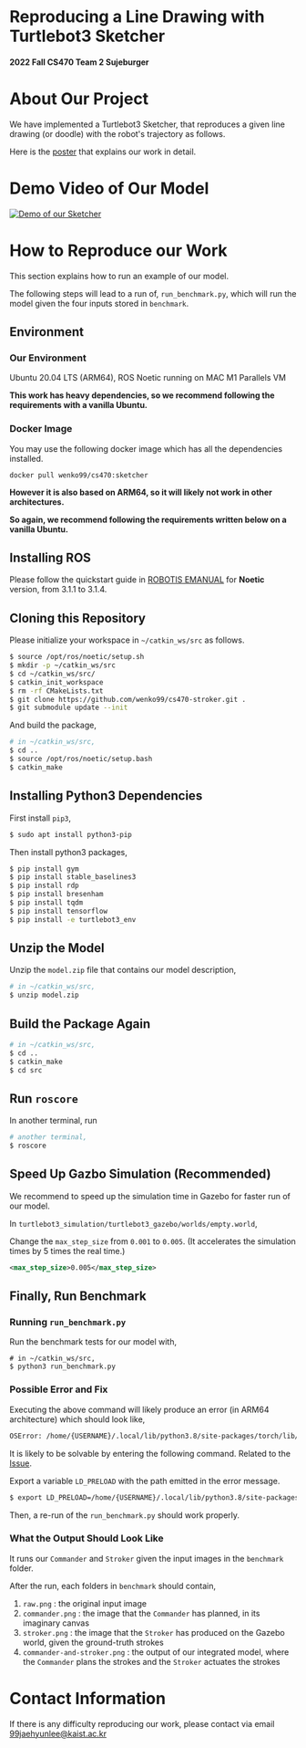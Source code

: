 # Reproducing a Line Drawing with Turtlebot3 Sketcher
#### 2022 Fall CS470 Team 2 Sujeburger

# About Our Project

We have implemented a Turtlebot3 Sketcher, that reproduces a given line drawing (or doodle) with the robot's trajectory as follows.

Here is the [poster](poster.pdf) that explains our work in detail.

# Demo Video of Our Model

[![Demo of our Sketcher](http://img.youtube.com/vi/1Hjz8KOL0RE/0.jpg)](https://youtu.be/1Hjz8KOL0RE)

# How to Reproduce our Work

This section explains how to run an example of our model.

The following steps will lead to a run of, `run_benchmark.py`, which will run the model given the four inputs stored in `benchmark`.

## Environment

### Our Environment

Ubuntu 20.04 LTS (ARM64), ROS Noetic running on MAC M1 Parallels VM

**This work has heavy dependencies, so we recommend following the requirements with a vanilla Ubuntu.**

### Docker Image

You may use the following docker image which has all the dependencies installed.

```
docker pull wenko99/cs470:sketcher
```

**However it is also based on ARM64, so it will likely not work in other architectures.**

**So again, we recommend following the requirements written below on a vanilla Ubuntu.**

## Installing ROS

Please follow the quickstart guide in [ROBOTIS EMANUAL](https://emanual.robotis.com/docs/en/platform/turtlebot3/quick-start/) for **Noetic** version, from 3.1.1 to 3.1.4.

## Cloning this Repository

Please initialize your workspace in `~/catkin_ws/src` as follows.

```bash
$ source /opt/ros/noetic/setup.sh
$ mkdir -p ~/catkin_ws/src
$ cd ~/catkin_ws/src/
$ catkin_init_workspace
$ rm -rf CMakeLists.txt
$ git clone https://github.com/wenko99/cs470-stroker.git .
$ git submodule update --init
```

And build the package,

```bash
# in ~/catkin_ws/src,
$ cd ..
$ source /opt/ros/noetic/setup.bash
$ catkin_make
```

## Installing Python3 Dependencies

First install `pip3`,

```bash
$ sudo apt install python3-pip
```

Then install python3 packages,

```bash
$ pip install gym
$ pip install stable_baselines3
$ pip install rdp
$ pip install bresenham
$ pip install tqdm
$ pip install tensorflow
$ pip install -e turtlebot3_env 
```

## Unzip the Model

Unzip the `model.zip` file that contains our model description,

```bash
# in ~/catkin_ws/src,
$ unzip model.zip
```

## Build the Package Again

```bash
# in ~/catkin_ws/src,
$ cd ..
$ catkin_make
$ cd src
```

## Run `roscore`

In another terminal, run

```bash
# another terminal,
$ roscore
```

## Speed Up Gazbo Simulation (Recommended)

We recommend to speed up the simulation time in Gazebo for faster run of our model.

In `turtlebot3_simulation/turtlebot3_gazebo/worlds/empty.world`,

Change the `max_step_size` from `0.001` to `0.005`. (It accelerates the simulation times by 5 times the real time.)

```xml
<max_step_size>0.005</max_step_size>
```

## Finally, Run Benchmark

### Running `run_benchmark.py`

Run the benchmark tests for our model with,

```console
# in ~/catkin_ws/src,
$ python3 run_benchmark.py
```

### Possible Error and Fix

Executing the above command will likely produce an error (in ARM64 architecture) which should look like,

```bash
OSError: /home/{USERNAME}/.local/lib/python3.8/site-packages/torch/lib/../../torch.libs/libgomp-d22c30c5.so.1.0.0: cannot allocate memory in static TLS block
```

It is likely to be solvable by entering the following command. Related to the [Issue](https://github.com/opencv/opencv/issues/14884).

Export a variable `LD_PRELOAD` with the path emitted in the error message.

```bash
$ export LD_PRELOAD=/home/{USERNAME}/.local/lib/python3.8/site-packages/torch/lib/../../torch.libs/libgomp-d22c30c5.so.1.0.0
```

Then, a re-run of the `run_benchmark.py` should work properly.

### What the Output Should Look Like

It runs our `Commander` and `Stroker` given the input images in the `benchmark` folder.

After the run, each folders in `benchmark` should contain,

1. `raw.png` : the original input image
2. `commander.png` : the image that the `Commander` has planned, in its imaginary canvas
3. `stroker.png` : the image that the `Stroker` has produced on the Gazebo world, given the ground-truth strokes
4. `commander-and-stroker.png` : the output of our integrated model, where the `Commander` plans the strokes and the `Stroker` actuates the strokes

# Contact Information

If there is any difficulty reproducing our work, please contact via email 99jaehyunlee@kaist.ac.kr
